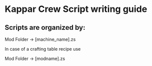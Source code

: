 # Kappar Crew Script writing guide

## Scripts are organized by:

Mod Folder -> [machine_name].zs

In case of a crafting table recipe use

Mod Folder -> [modname].zs
